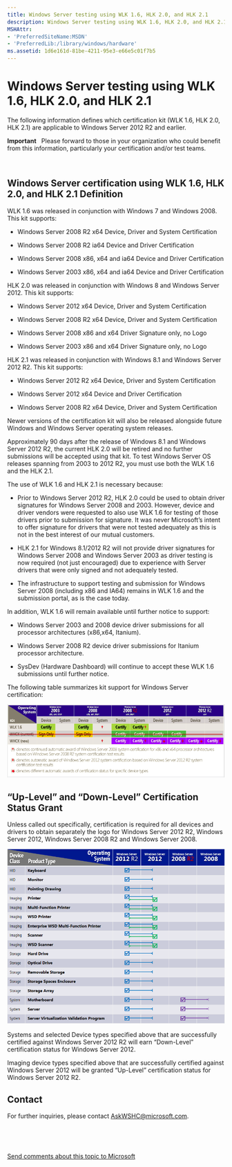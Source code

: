 ```yaml
---
title: Windows Server testing using WLK 1.6, HLK 2.0, and HLK 2.1
description: Windows Server testing using WLK 1.6, HLK 2.0, and HLK 2.1
MSHAttr:
- 'PreferredSiteName:MSDN'
- 'PreferredLib:/library/windows/hardware'
ms.assetid: 1d6e161d-81be-4211-95e3-e66e5c01f7b5
---
```


# Windows Server testing using WLK 1.6, HLK 2.0, and HLK 2.1


The following information defines which certification kit (WLK 1.6, HLK 2.0, HLK 2.1) are applicable to Windows Server 2012 R2 and earlier.

**Important**  
Please forward to those in your organization who could benefit from this information, particularly your certification and/or test teams.

 

## <span id="Windows_Server_certification_using_WLK_1.6__HLK_2.0__and_HLK_2.1_Definition"></span><span id="windows_server_certification_using_wlk_1.6__hlk_2.0__and_hlk_2.1_definition"></span><span id="WINDOWS_SERVER_CERTIFICATION_USING_WLK_1.6__HLK_2.0__AND_HLK_2.1_DEFINITION"></span>Windows Server certification using WLK 1.6, HLK 2.0, and HLK 2.1 Definition


WLK 1.6 was released in conjunction with Windows 7 and Windows 2008. This kit supports:

-   Windows Server 2008 R2 x64 Device, Driver and System Certification

-   Windows Server 2008 R2 ia64 Device and Driver Certification

-   Windows Server 2008 x86, x64 and ia64 Device and Driver Certification

-   Windows Server 2003 x86, x64 and ia64 Device and Driver Certification

HLK 2.0 was released in conjunction with Windows 8 and Windows Server 2012. This kit supports:

-   Windows Server 2012 x64 Device, Driver and System Certification

-   Windows Server 2008 R2 x64 Device, Driver and System Certification

-   Windows Server 2008 x86 and x64 Driver Signature only, no Logo

-   Windows Server 2003 x86 and x64 Driver Signature only, no Logo

HLK 2.1 was released in conjunction with Windows 8.1 and Windows Server 2012 R2. This kit supports:

-   Windows Server 2012 R2 x64 Device, Driver and System Certification

-   Windows Server 2012 x64 Device and Driver Certification

-   Windows Server 2008 R2 x64 Device, Driver and System Certification

Newer versions of the certification kit will also be released alongside future Windows and Windows Server operating system releases.

Approximately 90 days after the release of Windows 8.1 and Windows Server 2012 R2, the current HLK 2.0 will be retired and no further submissions will be accepted using that kit. To test Windows Server OS releases spanning from 2003 to 2012 R2, you must use both the WLK 1.6 and the HLK 2.1.

The use of WLK 1.6 and HLK 2.1 is necessary because:

-   Prior to Windows Server 2012 R2, HLK 2.0 could be used to obtain driver signatures for Windows Server 2008 and 2003. However, device and driver vendors were requested to also use WLK 1.6 for testing of those drivers prior to submission for signature. It was never Microsoft’s intent to offer signature for drivers that were not tested adequately as this is not in the best interest of our mutual customers.

-   HLK 2.1 for Windows 8.1/2012 R2 will not provide driver signatures for Windows Server 2008 and Windows Server 2003 as driver testing is now required (not just encouraged) due to experience with Server drivers that were only signed and not adequately tested.

-   The infrastructure to support testing and submission for Windows Server 2008 (including x86 and IA64) remains in WLK 1.6 and the submission portal, as is the case today.

In addition, WLK 1.6 will remain available until further notice to support:

-   Windows Server 2003 and 2008 device driver submissions for all processor architectures (x86,x64, Itanium).

-   Windows Server 2008 R2 device driver submissions for Itanium processor architecture.

-   SysDev (Hardware Dashboard) will continue to accept these WLK 1.6 submissions until further notice.

The following table summarizes kit support for Windows Server certification:

![certification kit support matrix](images/hck-winb-kit-support-matrix.png)

## <span id="_Up-Level__and__Down-Level__Certification_Status_Grant"></span><span id="_up-level__and__down-level__certification_status_grant"></span><span id="_UP-LEVEL__AND__DOWN-LEVEL__CERTIFICATION_STATUS_GRANT"></span>“Up-Level” and “Down-Level” Certification Status Grant


Unless called out specifically, certification is required for all devices and drivers to obtain separately the logo for Windows Server 2012 R2, Windows Server 2012, Windows Server 2008 R2 and Windows Server 2008.

![“up-level” and “down-level” certification status g](images/hck-winb-cert-grant-status-table.png)

Systems and selected Device types specified above that are successfully certified against Windows Server 2012 R2 will earn “Down-Level” certification status for Windows Server 2012.

Imaging device types specified above that are successfully certified against Windows Server 2012 will be granted “Up-Level” certification status for Windows Server 2012 R2.

## <span id="Contact"></span><span id="contact"></span><span id="CONTACT"></span>Contact


For further inquiries, please contact <AskWSHC@microsoft.com>.

 

 

[Send comments about this topic to Microsoft](mailto:wsddocfb@microsoft.com?subject=Documentation%20feedback%20%5Bp_hlk_test\p_hlk_test%5D:%20Windows%20Server%20testing%20using%20WLK%201.6,%20HLK%202.0,%20and%20HLK%202.1%20%20RELEASE:%20%288/29/2017%29&body=%0A%0APRIVACY%20STATEMENT%0A%0AWe%20use%20your%20feedback%20to%20improve%20the%20documentation.%20We%20don't%20use%20your%20email%20address%20for%20any%20other%20purpose,%20and%20we'll%20remove%20your%20email%20address%20from%20our%20system%20after%20the%20issue%20that%20you're%20reporting%20is%20fixed.%20While%20we're%20working%20to%20fix%20this%20issue,%20we%20might%20send%20you%20an%20email%20message%20to%20ask%20for%20more%20info.%20Later,%20we%20might%20also%20send%20you%20an%20email%20message%20to%20let%20you%20know%20that%20we've%20addressed%20your%20feedback.%0A%0AFor%20more%20info%20about%20Microsoft's%20privacy%20policy,%20see%20http://privacy.microsoft.com/en-us/default.aspx. "Send comments about this topic to Microsoft")




